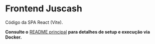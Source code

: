 # Frontend Juscash

Código da SPA React (Vite).

**Consulte o** [README principal](../README.md) **para detalhes de setup e execução via Docker.**
